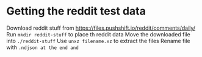 # Getting the reddit test data

Download reddit stuff from https://files.pushshift.io/reddit/comments/daily/
Run `mkdir reddit-stuff` to place th reddit data
Move the downloaded file into `./reddit-stuff`
Use `unxz filename.xz` to extract the files
Rename file with `.ndjson at the end and`
